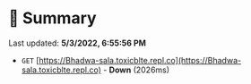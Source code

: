 # 📖 Summary
Last updated: **5/3/2022, 6:55:56 PM**

- `GET` [https://Bhadwa-sala.toxicblte.repl.co](https://Bhadwa-sala.toxicblte.repl.co) - **Down** (2026ms)
